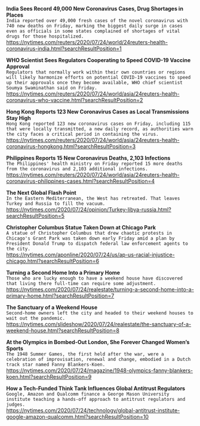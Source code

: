 **India Sees Record 49,000 New Coronavirus Cases, Drug Shortages in Places**\
`India reported over 49,000 fresh cases of the novel coronavirus with 740 new deaths on Friday, marking the biggest daily surge in cases even as officials in some states complained of shortages of vital drugs for those hospitalized.`\
https://nytimes.com/reuters/2020/07/24/world/24reuters-health-coronavirus-india.html?searchResultPosition=1

**WHO Scientist Sees Regulators Cooperating to Speed COVID-19 Vaccine Approval**\
`Regulators that normally work within their own countries or regions will likely harmonize efforts on potential COVID-19 vaccines to speed up their approvals once they become available, WHO chief scientist Soumya Swaminathan said on Friday.`\
https://nytimes.com/reuters/2020/07/24/world/asia/24reuters-health-coronavirus-who-vaccine.html?searchResultPosition=2

**Hong Kong Reports 123 New Coronavirus Cases as Local Transmissions Stay High**\
`Hong Kong reported 123 new coronavirus cases on Friday, including 115 that were locally transmitted, a new daily record, as authorities warn the city faces a critical period in containing the virus.`\
https://nytimes.com/reuters/2020/07/24/world/asia/24reuters-health-coronavirus-hongkong.html?searchResultPosition=3

**Philippines Reports 15 New Coronavirus Deaths, 2,103 Infections**\
`The Philippines' health ministry on Friday reported 15 more deaths from the coronavirus and 2,103 additional infections.`\
https://nytimes.com/reuters/2020/07/24/world/asia/24reuters-health-coronavirus-philippines-cases.html?searchResultPosition=4

**The Next Global Flash Point**\
`In the Eastern Mediterranean, the West has retreated. That leaves Turkey and Russia to fill the vacuum.`\
https://nytimes.com/2020/07/24/opinion/Turkey-libya-russia.html?searchResultPosition=5

**Christopher Columbus Statue Taken Down at Chicago Park**\
`A statue of Christopher Columbus that drew chaotic protests in Chicago's Grant Park was taken down early Friday amid a plan by President Donald Trump to dispatch federal law enforcement agents to the city.`\
https://nytimes.com/aponline/2020/07/24/us/ap-us-racial-injustice-chicago.html?searchResultPosition=6

**Turning a Second Home Into a Primary Home**\
`Those who are lucky enough to have a weekend house have discovered that living there full-time can require some adjustment.`\
https://nytimes.com/2020/07/24/realestate/turning-a-second-home-into-a-primary-home.html?searchResultPosition=7

**The Sanctuary of a Weekend House**\
`Second-home owners left the city and headed to their weekend houses to wait out the pandemic.`\
https://nytimes.com/slideshow/2020/07/24/realestate/the-sanctuary-of-a-weekend-house.html?searchResultPosition=8

**At the Olympics in Bombed-Out London, She Forever Changed Women’s Sports**\
`The 1948 Summer Games, the first held after the war, were a celebration of improvisation, renewal and change, embodied in a Dutch track star named Fanny Blankers-Koen.`\
https://nytimes.com/2020/07/24/magazine/1948-olympics-fanny-blankers-koen.html?searchResultPosition=9

**How a Tech-Funded Think Tank Influences Global Antitrust Regulators**\
`Google, Amazon and Qualcomm finance a George Mason University institute teaching a hands-off approach to antitrust regulators and judges.`\
https://nytimes.com/2020/07/24/technology/global-antitrust-institute-google-amazon-qualcomm.html?searchResultPosition=10

